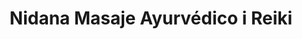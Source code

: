 ---
title: "Nidana Masaje Ayurvédico i Reiki"
url: /llivia/nidana-masaje-ayurvedico-i-reiki/
shop: masaje
---